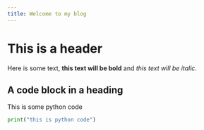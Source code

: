 ```yaml
---
title: Welcome to my blog
---
```


# This is a header
Here is some text, **this text will be bold** and *this text will be italic*.

## A code block in a heading
This is some python code
```python
print("this is python code")
```

